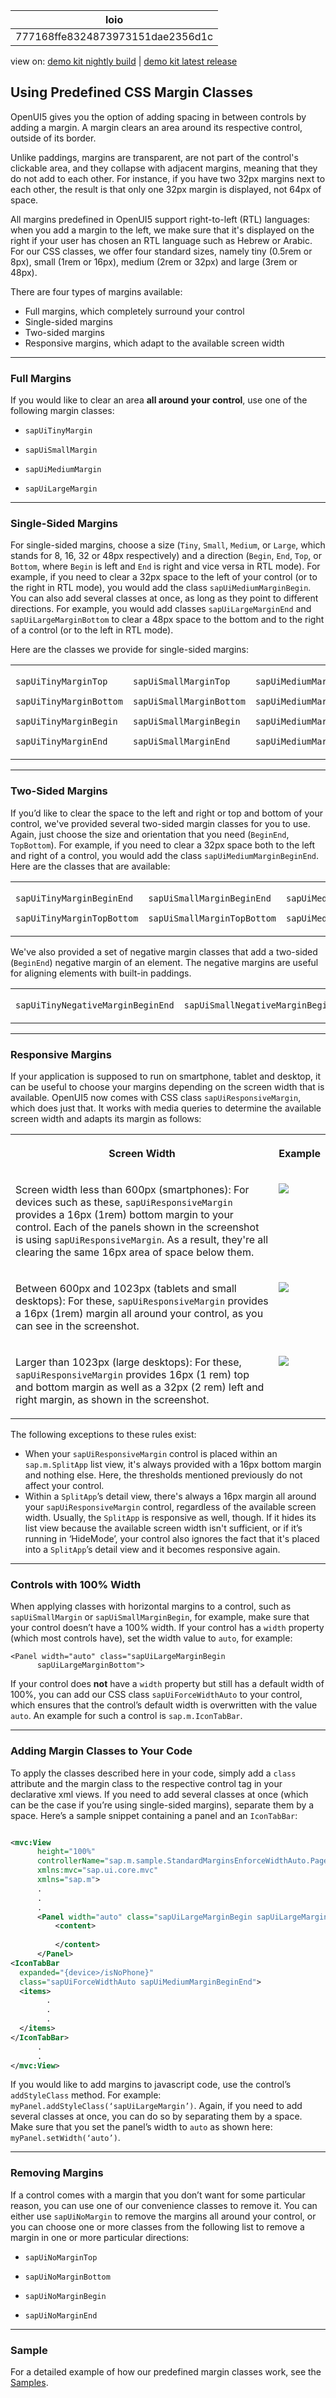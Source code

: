 <!-- loio777168ffe8324873973151dae2356d1c -->

| loio |
| -----|
| 777168ffe8324873973151dae2356d1c |

<div id="loio">

view on: [demo kit nightly build](https://sdk.openui5.org/nightly/#/topic/777168ffe8324873973151dae2356d1c) | [demo kit latest release](https://sdk.openui5.org/topic/777168ffe8324873973151dae2356d1c)</div>

## Using Predefined CSS Margin Classes

OpenUI5 gives you the option of adding spacing in between controls by adding a margin. A margin clears an area around its respective control, outside of its border.

Unlike paddings, margins are transparent, are not part of the control's clickable area, and they collapse with adjacent margins, meaning that they do not add to each other. For instance, if you have two 32px margins next to each other, the result is that only one 32px margin is displayed, not 64px of space.

All margins predefined in OpenUI5 support right-to-left \(RTL\) languages: when you add a margin to the left, we make sure that it's displayed on the right if your user has chosen an RTL language such as Hebrew or Arabic. For our CSS classes, we offer four standard sizes, namely tiny \(0.5rem or 8px\), small \(1rem or 16px\), medium \(2rem or 32px\) and large \(3rem or 48px\).

There are four types of margins available:

-   Full margins, which completely surround your control
-   Single-sided margins
-   Two-sided margins
-   Responsive margins, which adapt to the available screen width

***

### Full Margins

If you would like to clear an area **all around your control**, use one of the following margin classes:

-   `sapUiTinyMargin`

-   `sapUiSmallMargin`

-   `sapUiMediumMargin`

-   `sapUiLargeMargin`


***

### Single-Sided Margins

For single-sided margins, choose a size \(`Tiny`, `Small`, `Medium`, or `Large`, which stands for 8, 16, 32 or 48px respectively\) and a direction \(`Begin`, `End`, `Top`, or `Bottom`, where `Begin` is left and `End` is right and vice versa in RTL mode\). For example, if you need to clear a 32px space to the left of your control \(or to the right in RTL mode\), you would add the class `sapUiMediumMarginBegin`. You can also add several classes at once, as long as they point to different directions. For example, you would add classes `sapUiLargeMarginEnd` and `sapUiLargeMarginBottom` to clear a 48px space to the bottom and to the right of a control \(or to the left in RTL mode\).

Here are the classes we provide for single-sided margins:


<table>
<tr>
<td valign="top">

`sapUiTinyMarginTop`

`sapUiTinyMarginBottom`

`sapUiTinyMarginBegin`

`sapUiTinyMarginEnd`



</td>
<td valign="top">

`sapUiSmallMarginTop`

`sapUiSmallMarginBottom`

`sapUiSmallMarginBegin`

`sapUiSmallMarginEnd`



</td>
<td valign="top">

`sapUiMediumMarginTop`

`sapUiMediumMarginBottom`

`sapUiMediumMarginBegin`

`sapUiMediumMarginEnd`



</td>
<td valign="top">

`sapUiLargeMarginTop`

`sapUiLargeMarginBottom`

`sapUiLargeMarginBegin`

`sapUiLargeMarginEnd`



</td>
</tr>
</table>

***

### Two-Sided Margins

If you’d like to clear the space to the left and right or top and bottom of your control, we've provided several two-sided margin classes for you to use. Again, just choose the size and orientation that you need \(`BeginEnd`, `TopBottom`\). For example, if you need to clear a 32px space both to the left and right of a control, you would add the class `sapUiMediumMarginBeginEnd`. Here are the classes that are available:


<table>
<tr>
<td valign="top">

`sapUiTinyMarginBeginEnd`

`sapUiTinyMarginTopBottom`



</td>
<td valign="top">

`sapUiSmallMarginBeginEnd`

`sapUiSmallMarginTopBottom`



</td>
<td valign="top">

`sapUiMediumMarginBeginEnd`

`sapUiMediumMarginTopBottom`



</td>
<td valign="top">

`sapUiLargeMarginBeginEnd`

`sapUiLargeMarginTopBottom`



</td>
</tr>
</table>

We've also provided a set of negative margin classes that add a two-sided \(`BeginEnd`\) negative margin of an element. The negative margins are useful for aligning elements with built-in paddings.


<table>
<tr>
<td valign="top">

 `sapUiTinyNegativeMarginBeginEnd` 



</td>
<td valign="top">

 `sapUiSmallNegativeMarginBeginEnd` 



</td>
<td valign="top">

 `sapUiMediumNegativeMarginBeginEnd` 



</td>
<td valign="top">

 `sapUiLargeNegativeMarginBeginEnd` 



</td>
</tr>
</table>

***

### Responsive Margins

If your application is supposed to run on smartphone, tablet and desktop, it can be useful to choose your margins depending on the screen width that is available. OpenUI5 now comes with CSS class `sapUiResponsiveMargin`, which does just that. It works with media queries to determine the available screen width and adapts its margin as follows:


<table>
<tr>
<th valign="top">

Screen Width



</th>
<th valign="top">

Example



</th>
</tr>
<tr>
<td valign="top">

Screen width less than 600px \(smartphones\): For devices such as these, `sapUiResponsiveMargin` provides a 16px \(1rem\) bottom margin to your control. Each of the panels shown in the screenshot is using `sapUiResponsiveMargin`. As a result, they're all clearing the same 16px area of space below them.



</td>
<td valign="top">

 ![](images/loio9520013705d3494383c587b737336856_LowRes.png) 



</td>
</tr>
<tr>
<td valign="top">

Between 600px and 1023px \(tablets and small desktops\): For these, `sapUiResponsiveMargin` provides a 16px \(1rem\) margin all around your control, as you can see in the screenshot.



</td>
<td valign="top">

 ![](images/loioca3e0cc3e25246d1ae50e67a1a497235_LowRes.png) 



</td>
</tr>
<tr>
<td valign="top">

Larger than 1023px \(large desktops\): For these, `sapUiResponsiveMargin` provides 16px \(1 rem\) top and bottom margin as well as a 32px \(2 rem\) left and right margin, as shown in the screenshot.



</td>
<td valign="top">

 ![](images/loiof76b0b343adf440684fcd968861fba01_LowRes.png) 



</td>
</tr>
</table>

The following exceptions to these rules exist:

-   When your `sapUiResponsiveMargin` control is placed within an `sap.m.SplitApp` list view, it's always provided with a 16px bottom margin and nothing else. Here, the thresholds mentioned previously do not affect your control.
-   Within a `SplitApp`’s detail view, there's always a 16px margin all around your `sapUiResponsiveMargin` control, regardless of the available screen width. Usually, the `SplitApp` is responsive as well, though. If it hides its list view because the available screen width isn't sufficient, or if it’s running in ‘HideMode’, your control also ignores the fact that it's placed into a `SplitApp`’s detail view and it becomes responsive again.

***

### Controls with 100% Width

When applying classes with horizontal margins to a control, such as `sapUiSmallMargin` or `sapUiSmallMarginBegin`, for example, make sure that your control doesn’t have a 100% width. If your control has a `width` property \(which most controls have\), set the width value to `auto`, for example:

```
<Panel width="auto" class="sapUiLargeMarginBegin
      sapUiLargeMarginBottom">
```

If your control does **not** have a `width` property but still has a default width of 100%, you can add our CSS class `sapUiForceWidthAuto` to your control, which ensures that the control’s default width is overwritten with the value `auto`. An example for such a control is `sap.m.IconTabBar`.

***

### Adding Margin Classes to Your Code

To apply the classes described here in your code, simply add a `class` attribute and the margin class to the respective control tag in your declarative xml views. If you need to add several classes at once \(which can be the case if you’re using single-sided margins\), separate them by a space. Here’s a sample snippet containing a panel and an `IconTabBar`:

```xml

<mvc:View
      height="100%"
      controllerName="sap.m.sample.StandardMarginsEnforceWidthAuto.Page"
      xmlns:mvc="sap.ui.core.mvc"
      xmlns="sap.m">
      .
      .
      .
      <Panel width="auto" class="sapUiLargeMarginBegin sapUiLargeMarginBottom">
          <content>
                  
          </content>
      </Panel>
<IconTabBar
  expanded="{device>/isNoPhone}"
  class="sapUiForceWidthAuto sapUiMediumMarginBeginEnd">
  <items>
		.
		.
		.
  </items>
</IconTabBar>
      .
      .
</mvc:View>
```

If you would like to add margins to javascript code, use the control’s `addStyleClass` method. For example: `myPanel.addStyleClass(‘sapUiLargeMargin’)`. Again, if you need to add several classes at once, you can do so by separating them by a space. Make sure that you set the panel’s width to `auto` as shown here: `myPanel.setWidth(‘auto’)`.

***

### Removing Margins

If a control comes with a margin that you don’t want for some particular reason, you can use one of our convenience classes to remove it. You can either use `sapUiNoMargin` to remove the margins all around your control, or you can choose one or more classes from the following list to remove a margin in one or more particular directions:

-   `sapUiNoMarginTop`

-   `sapUiNoMarginBottom`

-   `sapUiNoMarginBegin`

-   `sapUiNoMarginEnd`


***

### Sample

For a detailed example of how our predefined margin classes work, see the [Samples](https://sdk.openui5.org/entity/sap.ui.core.StandardMargins).

